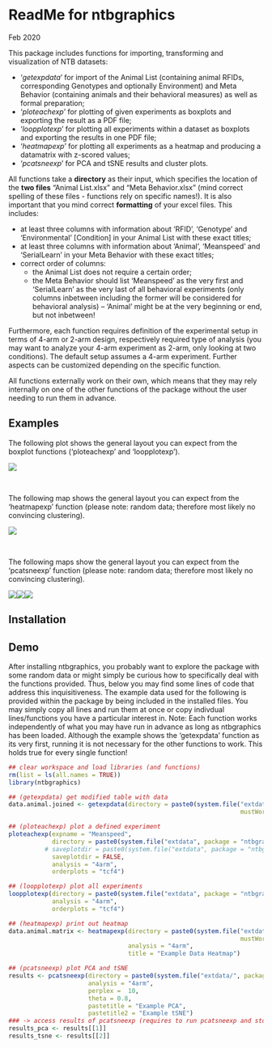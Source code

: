 ReadMe for ntbgraphics
================
Feb 2020

This package includes functions for importing, transforming and
visualization of NTB datasets:

  - ‘*getexpdata*’ for import of the Animal List (containing animal
    RFIDs, corresponding Genotypes and optionally Environment) and Meta
    Behavior (containing animals and their behavioral measures) as well
    as formal preparation;
  - ‘*ploteachexp*’ for plotting of given experiments as boxplots and
    exporting the result as a PDF file;
  - ‘*loopplotexp*’ for plotting all experiments within a dataset as
    boxplots and exporting the results in one PDF file;
  - ‘*heatmapexp*’ for plotting all experiments as a heatmap and
    producing a datamatrix with z-scored values;
  - ‘*pcatsneexp*’ for PCA and tSNE results and cluster plots.

All functions take a **directory** as their input, which specifies the
location of the **two files** “Animal List.xlsx” and “Meta
Behavior.xlsx” (mind correct spelling of these files - functions rely
on specific names\!). It is also important that you mind correct
**formatting** of your excel files. This includes:

  - at least three columns with information about ‘RFID’, ‘Genotype’ and
    ‘Environmental’ \[Condition\] in your Animal List with these exact
    titles;
  - at least three columns with information about ‘Animal’, ‘Meanspeed’
    and ‘SerialLearn’ in your Meta Behavior with these exact titles;
  - correct order of columns:
      - the Animal List does not require a certain order;
      - the Meta Behavior should list ‘Meanspeed’ as the very first and
        ‘SerialLearn’ as the very last of all behavioral experiments
        (only columns inbetween including the former will be considered
        for behavioral analysis) – ‘Animal’ might be at the very
        beginning or end, but not inbetween\!  

Furthermore, each function requires definition of the experimental setup
in terms of 4-arm or 2-arm design, respectively required type of
analysis (you may want to analyze your 4-arm experiment as 2-arm, only
looking at two conditions). The default setup assumes a 4-arm
experiment. Further aspects can be customized depending on the specific
function.

All functions externally work on their own, which means that they may
rely internally on one of the other functions of the package without the
user needing to run them in advance.

## Examples

The following plot shows the general layout you can expect from the
boxplot functions (‘ploteachexp’ and ‘loopplotexp’).  

![](README_files/figure-gfm/unnamed-chunk-1-1.png)<!-- -->  
  
 

The following map shows the general layout you can expect from the
‘heatmapexp’ function (please note: random data; therefore most likely
no convincing clustering).  

![](README_files/figure-gfm/unnamed-chunk-2-1.png)<!-- -->  
  
 

The following maps show the general layout you can expect from the
‘pcatsneexp’ function (please note: random data; therefore most likely
no convincing clustering).
 

![](README_files/figure-gfm/unnamed-chunk-3-1.png)<!-- -->![](README_files/figure-gfm/unnamed-chunk-3-2.png)<!-- -->![](README_files/figure-gfm/unnamed-chunk-3-3.png)<!-- -->

## Installation

## Demo

After installing ntbgraphics, you probably want to explore the package
with some random data or might simply be curious how to specifically
deal with the functions provided. Thus, below you may find some lines of
code that address this inquisitiveness. The example data used for the
following is provided within the package by being included in the
installed files. You may simply copy all lines and run them at once or
copy indivdual lines/functions you have a particular interest in. Note:
Each function works independently of what you may have run in advance as
long as ntbgraphics has been loaded. Although the example shows the
‘getexpdata’ function as its very first, running it is not necessary
for the other functions to work. This holds true for every single
function\!

``` r
## clear workspace and load libraries (and functions)
rm(list = ls(all.names = TRUE))
library(ntbgraphics)

## (getexpdata) get modified table with data
data.animal.joined <- getexpdata(directory = paste0(system.file("extdata/", package = "ntbgraphics",
                                                                mustWork = T),"/"), analysis = "4arm")

## (ploteachexp) plot a defined experiment
ploteachexp(expname = "Meanspeed",
            directory = paste0(system.file("extdata", package = "ntbgraphics", mustWork = T),"/"),
          # saveplotdir = paste0(system.file("extdata", package = "ntbgraphics", mustWork = T),"/"),
            saveplotdir = FALSE,
            analysis = "4arm",
            orderplots = "tcf4")

## (loopplotexp) plot all experiments
loopplotexp(directory = paste0(system.file("extdata", package = "ntbgraphics", mustWork = T),"/"),
            analysis = "4arm",
            orderplots = "tcf4")

## (heatmapexp) print out heatmap
data.animal.matrix <- heatmapexp(directory = paste0(system.file("extdata", package = "ntbgraphics",
                                                                mustWork = T),"/"),
                                 analysis = "4arm",
                                 title = "Example Data Heatmap")

## (pcatsneexp) plot PCA and tSNE
results <- pcatsneexp(directory = paste0(system.file("extdata/", package = "ntbgraphics", mustWork = T),"/"),
                      analysis = "4arm",
                      perplex =  10,
                      theta = 0.8,
                      pastetitle = "Example PCA",
                      pastetitle2 = "Example tSNE")
### -> access results of pcatsneexp (requires to run pcatsneexp and store results as shown above)
results_pca <- results[[1]]
results_tsne <- results[[2]]
```
